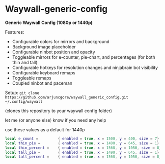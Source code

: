 # Waywall-generic-config

**Generic Waywall Config (1080p or 1440p)**

Features:
- Configurable colors for mirrors and background
- Background image placeholder
- Configurable ninbot position and opacity
- Toggleable mirrors for e-counter, pie-chart, and percentages (for both thin and tall)
- Configurable hotkeys for resolution changes and ninjabrain bot visibility
- Configurable keyboard remaps
- Toggleable remaps
- Coupled ninbot and paceman

Setup:
```git clone https://github.com/arjuncgore/waywall_generic_config.git ~/.config/waywall```

(clones this repository to your waywall config folder)

let me (or anyone else) know if you need any help


use these values as a default for 1440p
```lua
local e_count = 		{ enabled = true, x = 1500, y = 400, size = 7} 
local thin_pie = 		{ enabled = true, x = 1490, y = 645, size = 1} 
local thin_percent =	{ enabled = true, x = 1568, y = 1050, size = 8} 
local tall_pie = 		{ enabled = true, x = 1490, y = 645, size = 1} -- Leave same as thin for seamlessness
local tall_percent =	{ enabled = true, x = 1568, y = 1050, size = 8} -- Leave same as thin for seamlessness
```
